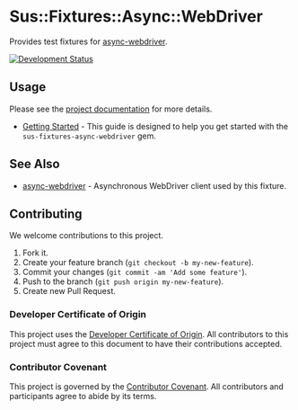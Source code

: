 # Sus::Fixtures::Async::WebDriver

Provides test fixtures for [async-webdriver](https://github.com/socketry/async-webdriver).

[![Development Status](https://github.com/socketry/sus-fixtures-async-webdriver/workflows/Test/badge.svg)](https://github.com/socketry/sus-fixtures-async-webdriver/actions?workflow=Test)

## Usage

Please see the [project documentation](https://socketry.github.io/sus-fixtures-async-webdriver/) for more details.

  - [Getting Started](https://socketry.github.io/sus-fixtures-async-webdriver/guides/getting-started/index) - This guide is designed to help you get started with the `sus-fixtures-async-webdriver` gem.

## See Also

  - [async-webdriver](https://github.com/socketry/async-webdriver) - Asynchronous WebDriver client used by this fixture.

## Contributing

We welcome contributions to this project.

1.  Fork it.
2.  Create your feature branch (`git checkout -b my-new-feature`).
3.  Commit your changes (`git commit -am 'Add some feature'`).
4.  Push to the branch (`git push origin my-new-feature`).
5.  Create new Pull Request.

### Developer Certificate of Origin

This project uses the [Developer Certificate of Origin](https://developercertificate.org/). All contributors to this project must agree to this document to have their contributions accepted.

### Contributor Covenant

This project is governed by the [Contributor Covenant](https://www.contributor-covenant.org/). All contributors and participants agree to abide by its terms.
